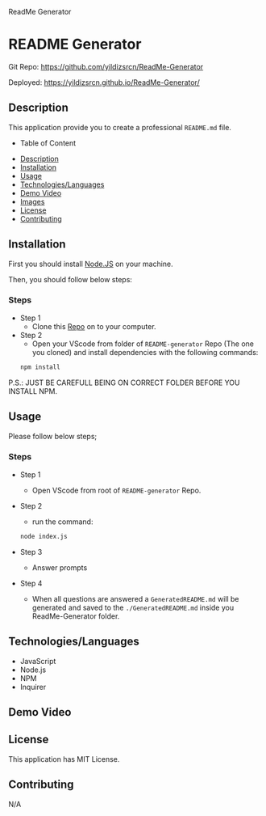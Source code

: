 ReadMe Generator

# README Generator

Git Repo: https://github.com/yildizsrcn/ReadMe-Generator

Deployed: https://yildizsrcn.github.io/ReadMe-Generator/

## Description

This application provide you to create a professional `README.md` file.

- Table of Content
 * [Description](#description)
 * [Installation](#installation)
 * [Usage](#usage)
 * [Technologies/Languages](#technologieslanguages)
 * [Demo Video](#demo-video)
 * [Images](#images)
 * [License](#license)
 * [Contributing](#contributing)
 

## Installation

First you should install [Node.JS](https://nodejs.org/) on your machine.

Then, you should follow below steps:

### Steps

- Step 1
  - Clone this [Repo](https://github.com/yildizsrcn/ReadMe-Generator) on to your computer.
- Step 2
  - Open your VScode from folder of `README-generator` Repo (The one you cloned) and install dependencies with the following commands:
  ```bash
  npm install
  ```
P.S.: JUST BE CAREFULL BEING ON CORRECT FOLDER BEFORE YOU INSTALL NPM. 

## Usage

Please follow below steps;

### Steps

- Step 1
  - Open VScode from root of `README-generator` Repo.
- Step 2
  - run the command:
  ```bash
  node index.js
  ```
- Step 3
  - Answer prompts

- Step 4
  - When all questions are answered a `GeneratedREADME.md` will be generated and saved to the `./GeneratedREADME.md` inside you ReadMe-Generator folder.

## Technologies/Languages

* JavaScript
* Node.js
* NPM
* Inquirer

## Demo Video



## License

This application has MIT License.

## Contributing

N/A